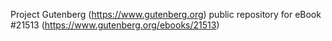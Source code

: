Project Gutenberg (https://www.gutenberg.org) public repository for eBook #21513 (https://www.gutenberg.org/ebooks/21513)
